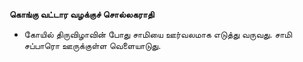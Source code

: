 **கொங்கு வட்டார வழக்குச் சொல்லகராதி**
- கோயில் திருவிழாவின் போது சாமியை ஊர்வலமாக எடுத்து வருவது. சாமி சப்பாரொ ஊருக்குள்ள வெளையாடுது.

